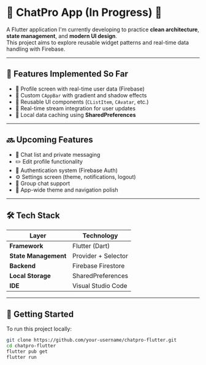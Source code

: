 # 💬 ChatPro App (In Progress) 🚀

A Flutter application I'm currently developing to practice **clean architecture**, **state management**, and **modern UI design**.  
This project aims to explore reusable widget patterns and real-time data handling with Firebase.

---

## 🧩 Features Implemented So Far
- 👤 Profile screen with real-time user data (Firebase)
- 🎨 Custom `CAppBar` with gradient and shadow effects
- 🧱 Reusable UI components (`CListItem`, `CAvatar`, etc.)
- 🔄 Real-time stream integration for user updates
- 💾 Local data caching using **SharedPreferences**

---

## 🔜 Upcoming Features
- 💬 Chat list and private messaging
- ✏️ Edit profile functionality
- 🔐 Authentication system (Firebase Auth)
- ⚙️ Settings screen (theme, notifications, logout)
- 👥 Group chat support
- 🧭 App-wide theme and navigation polish

---

## 🛠️ Tech Stack
| Layer | Technology |
|-------|-------------|
| **Framework** | Flutter (Dart) |
| **State Management** | Provider + Selector |
| **Backend** | Firebase Firestore |
| **Local Storage** | SharedPreferences |
| **IDE** | Visual Studio Code |

---

## 🚀 Getting Started

To run this project locally:

```bash
git clone https://github.com/your-username/chatpro-flutter.git
cd chatpro-flutter
flutter pub get
flutter run
